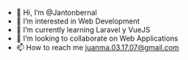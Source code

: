 - 👋 Hi, I’m @Jantonbernal
- 👀 I’m interested in Web Development
- 🌱 I’m currently learning Laravel y VueJS
- 💞️ I’m looking to collaborate on Web Applications
- 📫 How to reach me juanma.03.17.07@gmail.com

<!---
Jantonbernal/Jantonbernal is a ✨ special ✨ repository because its `README.md` (this file) appears on your GitHub profile.
You can click the Preview link to take a look at your changes.
--->
